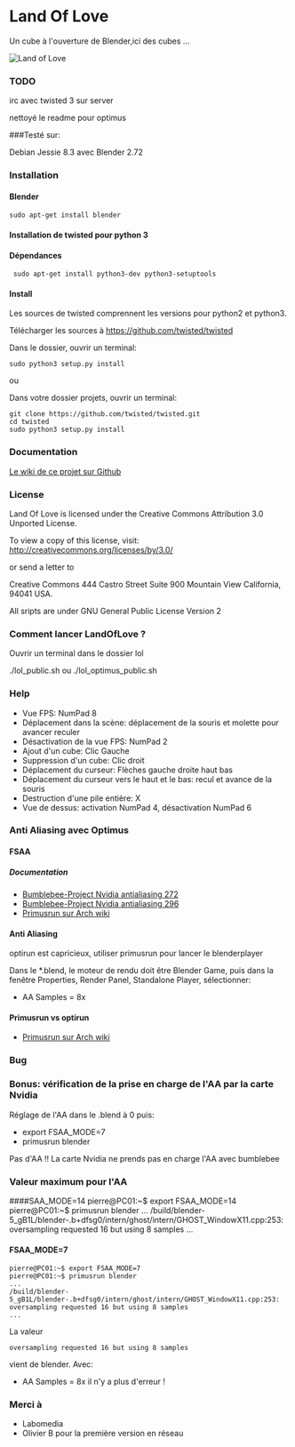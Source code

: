 # Land Of Love

Un cube à l'ouverture de Blender,ici des cubes ...

![Land of Love](https://github.com/sergeLabo/lol/blob/master/Lol_1.png?raw=true)

### TODO

irc avec twisted 3 sur server

nettoyé le readme pour optimus


###Testé sur:

Debian Jessie 8.3 avec Blender 2.72

### Installation
#### Blender

~~~text
sudo apt-get install blender
~~~

#### Installation de twisted pour python 3
#### Dépendances

~~~text
 sudo apt-get install python3-dev python3-setuptools
~~~

#### Install

Les sources de twisted comprennent les versions pour python2 et python3.

Télécharger les sources à https://github.com/twisted/twisted

Dans le dossier, ouvrir un terminal:

~~~text
sudo python3 setup.py install
~~~

ou

Dans votre dossier projets, ouvrir un terminal:

~~~text
git clone https://github.com/twisted/twisted.git
cd twisted
sudo python3 setup.py install
~~~


### Documentation

[Le wiki de ce projet sur Github](https://github.com/sergeLabo/lol-twisted3/wikii)


### License

Land Of Love  is licensed under the Creative Commons Attribution 3.0 Unported License.

To view a copy of this license, visit: http://creativecommons.org/licenses/by/3.0/

or send a letter to

Creative Commons
444 Castro Street
Suite 900
Mountain View
California, 94041
USA.

All sripts are under GNU General Public License Version 2

### Comment lancer LandOfLove ?
Ouvrir un terminal dans le dossier lol

 ./lol_public.sh
ou
 ./lol_optimus_public.sh

### Help

* Vue FPS: NumPad 8
* Déplacement dans la scène: déplacement de la souris et molette pour avancer reculer
* Désactivation de la vue FPS: NumPad 2
* Ajout d'un cube: Clic Gauche
* Suppression d'un cube: Clic droit
* Déplacement du curseur: Flèches gauche droite haut bas
* Déplacement du curseur vers le haut et le bas: recul et avance de la souris
* Destruction d'une pile entière: X
* Vue de dessus: activation NumPad 4, désactivation NumPad 6

### Anti Aliasing avec Optimus
#### FSAA
##### Documentation

* [Bumblebee-Project Nvidia antialiasing 272](https://github.com/Bumblebee-Project/Bumblebee/issues/272)
* [Bumblebee-Project Nvidia antialiasing 296](https://github.com/Bumblebee-Project/Bumblebee/issues/296)
* [Primusrun sur Arch wiki](https://wiki.archlinux.org/index.php/bumblebee)

#### Anti Aliasing
optirun est capricieux, utiliser primusrun pour lancer le blenderplayer

Dans le *.blend, le moteur de rendu doit être Blender Game, puis dans la fenêtre Properties, Render Panel, Standalone Player, sélectionner:

* AA Samples = 8x

#### Primusrun vs optirun

* [Primusrun sur Arch wiki](https://wiki.archlinux.org/index.php/bumblebee#Primusrun)

### Bug

### Bonus: vérification de la prise en charge de l'AA par la carte Nvidia
Réglage de l'AA dans le .blend à 0 puis:
* export FSAA_MODE=7
* primusrun blender

Pas d'AA !! La carte Nvidia ne prends pas en charge l'AA avec bumblebee

### Valeur maximum pour l'AA
####SAA_MODE=14
    pierre@PC01:~$ export FSAA_MODE=14
    pierre@PC01:~$ primusrun blender
    ...
    /build/blender-5_gB1L/blender-.b+dfsg0/intern/ghost/intern/GHOST_WindowX11.cpp:253: oversampling requested 16 but using 8 samples
    ...

#### FSAA_MODE=7
    pierre@PC01:~$ export FSAA_MODE=7
    pierre@PC01:~$ primusrun blender
    ...
    /build/blender-5_gB1L/blender-.b+dfsg0/intern/ghost/intern/GHOST_WindowX11.cpp:253: oversampling requested 16 but using 8 samples
    ...

La valeur

    oversampling requested 16 but using 8 samples

vient de blender. Avec:
* AA Samples = 8x
il n'y a plus d'erreur !


### Merci à
* Labomedia
* Olivier B pour la première version en réseau
